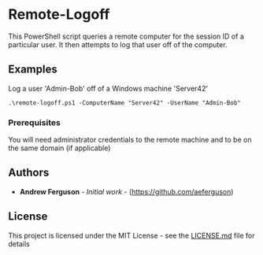 # Remote-Logoff

This PowerShell script queries a remote computer for the session ID of a particular user.
It then attempts to log that user off of the computer.

## Examples 
Log a user 'Admin-Bob' off of a Windows machine 'Server42'
```
.\remote-logoff.ps1 -ComputerName "Server42" -UserName "Admin-Bob"
```
### Prerequisites
You will need administrator credentials to the remote machine and to be on the same domain (if applicable)

## Authors

* **Andrew Ferguson** - *Initial work* - (https://github.com/aeferguson)

## License

This project is licensed under the MIT License - see the [LICENSE.md](LICENSE.md) file for details
